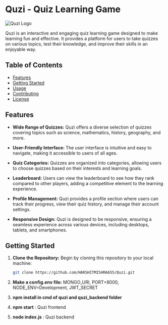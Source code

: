 # Quzi - Quiz Learning Game

![Quzi Logo](quzi-logo.png)

Quzi is an interactive and engaging quiz learning game designed to make learning fun and effective. It provides a platform for users to take quizzes on various topics, test their knowledge, and improve their skills in an enjoyable way.

## Table of Contents

- [Features](#features)
- [Getting Started](#getting-started)
- [Usage](#usage)
- [Contributing](#contributing)
- [License](#license)

## Features

- **Wide Range of Quizzes:** Quzi offers a diverse selection of quizzes covering topics such as science, mathematics, history, geography, and more.

- **User-Friendly Interface:** The user interface is intuitive and easy to navigate, making it accessible to users of all ages.

- **Quiz Categories:** Quizzes are organized into categories, allowing users to choose quizzes based on their interests and learning goals.

- **Leaderboard:** Users can view the leaderboard to see how they rank compared to other players, adding a competitive element to the learning experience.

- **Profile Management:** Quzi provides a profile section where users can track their progress, view their quiz history, and manage their account settings.

- **Responsive Design:** Quzi is designed to be responsive, ensuring a seamless experience across various devices, including desktops, tablets, and smartphones.

## Getting Started

1. **Clone the Repository:** Begin by cloning this repository to your local machine:

   ```bash
   git clone https://github.com/HARSHITMISHRA655/Quzi.git

2. **Make a config.env file:** MONGO_URI, PORT=8000, NODE_ENV=Development, JWT_SECRET

3. **npm install in cmd of quzi and quzi_backend folder**

4. **npm start** : Quzi frontend

5. **node index.js** : Quzi backend
